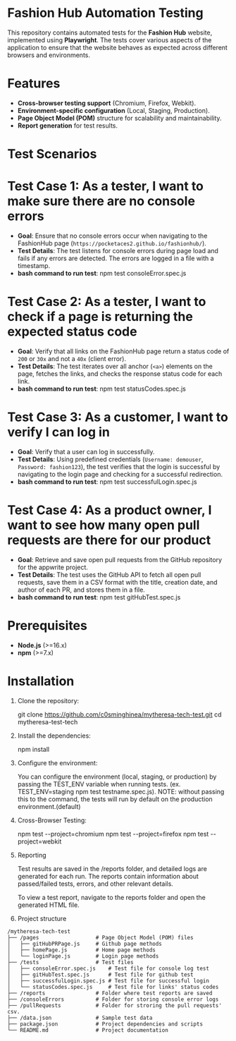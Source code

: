 # Fashion Hub Automation Testing

This repository contains automated tests for the **Fashion Hub** website, implemented using **Playwright**. The tests cover various aspects of the application to ensure that the website behaves as expected across different browsers and environments.

# Features

- **Cross-browser testing support** (Chromium, Firefox, Webkit).
- **Environment-specific configuration** (Local, Staging, Production).
- **Page Object Model (POM)** structure for scalability and maintainability.
- **Report generation** for test results.

# Test Scenarios

# **Test Case 1: As a tester, I want to make sure there are no console errors**
- **Goal**: Ensure that no console errors occur when navigating to the FashionHub page (`https://pocketaces2.github.io/fashionhub/`).
- **Test Details**: The test listens for console errors during page load and fails if any errors are detected. The errors are logged in a file with a timestamp.
- **bash command to run test**: npm test consoleError.spec.js

# **Test Case 2: As a tester, I want to check if a page is returning the expected status code**
- **Goal**: Verify that all links on the FashionHub page return a status code of `200` or `30x` and not a `40x` (client error).
- **Test Details**: The test iterates over all anchor (`<a>`) elements on the page, fetches the links, and checks the response status code for each link.
- **bash command to run test**: npm test statusCodes.spec.js

# **Test Case 3: As a customer, I want to verify I can log in**
- **Goal**: Verify that a user can log in successfully.
- **Test Details**: Using predefined credentials (`Username: demouser`, `Password: fashion123`), the test verifies that the login is successful by navigating to the login page and checking for a successful redirection.
- **bash command to run test**: npm test successfulLogin.spec.js

# **Test Case 4: As a product owner, I want to see how many open pull requests are there for our product**
- **Goal**: Retrieve and save open pull requests from the GitHub repository for the appwrite project.
- **Test Details**: The test uses the GitHub API to fetch all open pull requests, save them in a CSV format with the title, creation date, and author of each PR, and stores them in a file.
- **bash command to run test**: npm test gitHubTest.spec.js

# Prerequisites

- **Node.js** (>=16.x)
- **npm** (>=7.x) 

# Installation

1. Clone the repository:

   git clone https://github.com/c0sminghinea/mytheresa-tech-test.git
   cd mytheresa-test-tech

2. Install the dependencies:

   npm install

3. Configure the environment:

   You can configure the environment (local, staging, or production) by passing the TEST_ENV variable when running tests. (ex. TEST_ENV=staging npm test testname.spec.js).
   NOTE: without passing this to the command, the tests will run by default on the production environment.(default)

4. Cross-Browser Testing:
   
   npm test --project=chromium
   npm test --project=firefox
   npm test --project=webkit

5. Reporting

   Test results are saved in the /reports folder, and detailed logs are generated for each run. The reports contain information about passed/failed tests, errors, and other relevant details.

   To view a test report, navigate to the reports folder and open the generated HTML file. 

6. Project structure
```
/mytheresa-tech-test
├── /pages                  # Page Object Model (POM) files
│   ├── gitHubPRPage.js     # Github page methods
│   ├── homePage.js         # Home page methods
│   └── loginPage.js        # Login page methods
├── /tests                  # Test files
│   ├── consoleError.spec.js    # Test file for console log test
│   ├── gitHubTest.spec.js      # Test file for github test
│   ├── successfulLogin.spec.js # Test file for successful login 
│   └── statusCodes.spec.js     # Test file for links' status codes
├── /reports                # Folder where test reports are saved
├── /consoleErrors          # Folder for storing console error logs
├── /pullRequests           # Folder for stroring the pull requests' csv.
├── /data.json              # Sample test data
├── package.json            # Project dependencies and scripts
└── README.md               # Project documentation
```
